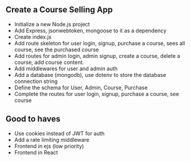## Create a Course Selling App

-   Initialize a new Node.js project
-   Add Express, jsonwebtoken, mongoose to it as a dependency
-   Create index.js
-   Add route skeleton for user login, signup, purchase a course, sees all course, see the purchased course
-   Add routes for admin login, admin signup, create a course, delete a course, add course content.
-   Add middlewares for user and admin auth
-   Add a database (mongodb), use dotenv to store the database connection string
-   Define the schema for User, Admin, Course, Purchase
-   Complete the routes for user login, signup, purchase a course, see course

## Good to haves

-   Use cookies instead of JWT for auth
-   Add a rate limiting middleware
-   Frontend in ejs (low priority)
-   Frontend in React

